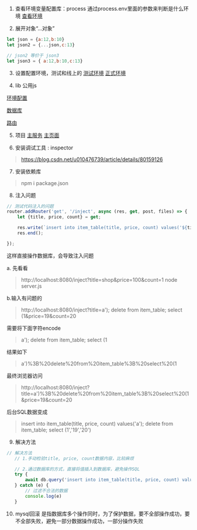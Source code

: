 1. 查看环境变量配置库：process
通过process.env里面的参数来判断是什么环境
[查看环境](process.js)

2. 展开对象“...对象”
```javascript
let json = {a:12,b:10}
let json2 = {...json,c:13}

// json2 等价于 json3
let json3 = { a:12,b:10,c:13}

```

3. 设置配置环境，测试和线上的
[测试环境](./config/config.dev.js)
[正式环境](./config/config.prod.js)

4. lib 公用js

[环境配置](./config/index.js)

[数据库](./lib/database.js)

[路由](./lib/router.js)


5. 项目
[主服务](./server.js)
[主页面](./static/index.html)

6. 安装调试工具 : inspector

> https://blog.csdn.net/u010476739/article/details/80159126

7. 安装依赖库
> npm i package.json

8. 注入问题
```js
// 测试代码注入的问题
router.addRouter('get', '/inject', async (res, get, post, files) => {
    let {title, price, count} = get;

    res.write(`insert into item_table(title, price, count) values('${title}','${price}','${count}')`);
    res.end();

});
```
这样直接操作数据库，会导致注入问题

a. 先看看
> http://localhost:8080/inject?title=shop&price=100&count=1
> node server.js

b.输入有问题的
> http://localhost:8080/inject?title=a'); delete from item_table; select (1&price=19&count=20

需要将下面字符encode
> a'); delete from item_table; select (1

结果如下
> a')%3B%20delete%20from%20item_table%3B%20select%20(1

最终浏览器访问
> http://localhost:8080/inject?title=a')%3B%20delete%20from%20item_table%3B%20select%20(1&price=19&count=20

后台SQL数据变成
> insert into item_table(title, price, count) values('a'); delete from item_table; select (1','19','20')

9. 解决方法
 ```js
// 解决方法
    // 1.手动检验title, price, count数据内容，比较麻烦

    // 2.通过数据库的方式，直接将值插入到数据库，避免操作SQL
    try {
        await db.query('insert into item_table(title, price, count) values(?,?,?)', [title, price, count])
    } catch (e) {
        // 过滤不合法的数据
        console.log(e)
    }
```

10. mysql回滚
是指数据库多个操作同时，为了保护数据，要不全部操作成功，要不全部失败，避免一部分数据操作成功，一部分操作失败